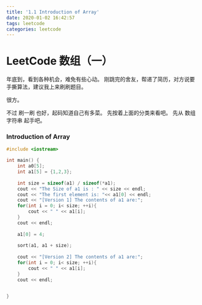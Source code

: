 ```yaml
---
title: '1.1 Introduction of Array'
date: 2020-01-02 16:42:57
tags: leetcode
categories: leetcode
---
```

# LeetCode 数组（一）
年底到，看到各种机会，难免有些心动。
刚跳完的舍友，帮递了简历，对方说要手撕算法，建议我上来刷刷题目。

很方。

不过 刷一刷 也好，起码知道自己有多菜。
先按着上面的分类来看吧。
先从 数组字符串 起手吧。

### Introduction of Array
``` c++
#include <iostream>

int main() {
    int a0[5];
    int a1[5] = {1,2,3};
    
    int size = sizeof(a1) / sizeof(*a1);
    cout << "The Size of a1 is : " << size << endl;
    cout << "The first element is: "<< a1[0] << endl;
    cout << "[Version 1] The contents of a1 are:"; 
    for(int i = 0; i< size; ++i){
        cout << " " << a1[i];
    }
    cout << endl;
        
    a1[0] = 4;
    
    sort(a1, a1 + size);
    
    cout << "[Version 2] The contents of a1 are:"; 
    for(int i = 0; i< size; ++i){
        cout << " " << a1[i];
    }
    cout << endl;


}
```


